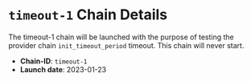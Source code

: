 
# `timeout-1` Chain Details

The timeout-1 chain will be launched with the purpose of testing the provider chain `init_timeout_period` timeout. This chain will never start.

- **Chain-ID**: `timeout-1`
- **Launch date**: 2023-01-23

